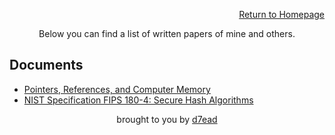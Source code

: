 <p align="right"><a href="https://dreadsec.me/">Return to Homepage</a></p>
<p align="center">Below you can find a list of written papers of mine and others.</p>
<h2 align="left">Documents</h2>
<ul>
  <li><a href="/documents/Pointers-References-and-Computer-Memory.pdf">Pointers, References, and Computer Memory</a></li>
  <li><a href="/documents/fips180-4-draft-aug2014.pdf">NIST Specification FIPS 180-4: Secure Hash Algorithms</a></li>
</ul>
<p align="center">brought to you by <a href="https://github.com/D7EAD">d7ead</a></p>
